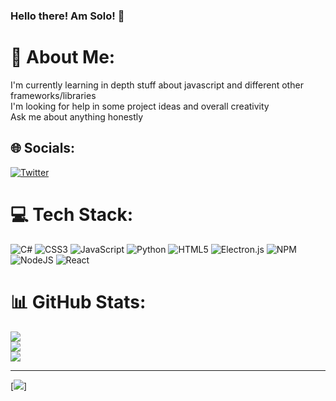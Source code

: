 ### Hello there! Am Solo! 👋

# 💫 About Me:
I'm currently learning in depth stuff about javascript and different other frameworks/libraries<br>I'm looking for help in some project ideas and overall creativity <br>Ask me about anything honestly


## 🌐 Socials:
[![Twitter](https://img.shields.io/badge/Twitter-%231DA1F2.svg?logo=Twitter&logoColor=white)](https://twitter.com/Solo_Okay) 

# 💻 Tech Stack:
![C#](https://img.shields.io/badge/c%23-%23239120.svg?style=for-the-badge&logo=c-sharp&logoColor=white) ![CSS3](https://img.shields.io/badge/css3-%231572B6.svg?style=for-the-badge&logo=css3&logoColor=white) ![JavaScript](https://img.shields.io/badge/javascript-%23323330.svg?style=for-the-badge&logo=javascript&logoColor=%23F7DF1E) ![Python](https://img.shields.io/badge/python-3670A0?style=for-the-badge&logo=python&logoColor=ffdd54) ![HTML5](https://img.shields.io/badge/html5-%23E34F26.svg?style=for-the-badge&logo=html5&logoColor=white) ![Electron.js](https://img.shields.io/badge/Electron-191970?style=for-the-badge&logo=Electron&logoColor=white) ![NPM](https://img.shields.io/badge/NPM-%23000000.svg?style=for-the-badge&logo=npm&logoColor=white) ![NodeJS](https://img.shields.io/badge/node.js-6DA55F?style=for-the-badge&logo=node.js&logoColor=white) ![React](https://img.shields.io/badge/react-%2320232a.svg?style=for-the-badge&logo=react&logoColor=%2361DAFB)
# 📊 GitHub Stats:
![](https://github-readme-stats.vercel.app/api?username=sol032&theme=dark&hide_border=false&include_all_commits=true&count_private=true)<br/>
![](https://github-readme-streak-stats.herokuapp.com/?user=sol032&theme=dark&hide_border=false)<br/>
![](https://github-readme-stats.vercel.app/api/top-langs/?username=sol032&theme=dark&hide_border=false&include_all_commits=true&count_private=true&layout=compact)


---
[![](https://visitcount.itsvg.in/api?id=sol032&icon=5&color=12)]

